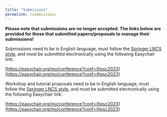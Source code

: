 ```yaml
---
title: "Submission"
permalink: /submission/
---
```


**Please note that submissions are no longer accepted. The links below are provided for those that submitted papers/proposals to manage their submissions!**

Submissions need to be in English language, must follow the [Springer LNCS style](https://www.springer.com/gp/computer-science/lncs/conference-proceedings-guidelines), and must be submitted electronically using the following Easychair link:

[https://easychair.org/my/conference?conf=ifipsc2023](https://easychair.org/my/conference?conf=ifipsc2023)

Workshop and tutorial proposals need to be in English language, must follow the [Springer LNCS style](https://www.springer.com/gp/computer-science/lncs/conference-proceedings-guidelines), and must be submitted electronically using the following Easychair link:

[https://easychair.org/my/conference?conf=ifipsc2023](https://easychair.org/my/conference?conf=ifipsc2023)
